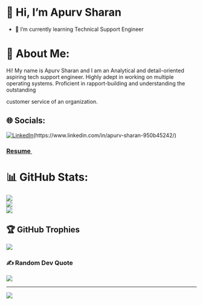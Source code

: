 # 👋 Hi, I’m Apurv Sharan

- 🌱 I’m currently learning Technical Support Engineer


# 💫 About Me:
<p>Hi! My name is <span> Apurv Sharan </span> and I am an Analytical and detail-oriented aspiring tech
support engineer. Highly adept in working on multiple operating systems. Proficient in rapport-building and understanding the outstanding

customer service of an organization.

## 🌐 Socials:
[![LinkedIn](https://img.shields.io/badge/LinkedIn-%230077B5.svg?logo=linkedin&logoColor=white)]([https://www.linkedin.com/in/apurv-sharan-950b45242/](https://www.linkedin.com/in/apurv-sharan-950b45242/))(https://www.linkedin.com/in/apurv-sharan-950b45242/)

 <h3>
  <a href="(https://drive.google.com/file/d/1V5ocIKNMPt4Fn_BlCwp31oe1saeKwEkC/view?usp=sharing)" target="_blank"> Resume </a>
</h3>



# 📊 GitHub Stats:
![](https://github-readme-stats.vercel.app/api?username=ApurvSharan&theme=dark&hide_border=false&include_all_commits=false&count_private=false)<br/>
![](https://github-readme-streak-stats.herokuapp.com/?user=ApurvSharan&theme=dark&hide_border=false)<br/>
![](https://github-readme-stats.vercel.app/api/top-langs/?username=ApurvSharan&theme=dark&hide_border=false&include_all_commits=false&count_private=false&layout=compact)

## 🏆 GitHub Trophies
![](https://github-profile-trophy.vercel.app/?username=ApurvSharan&theme=radical&no-frame=false&no-bg=true&margin-w=4)

### ✍️ Random Dev Quote
![](https://quotes-github-readme.vercel.app/api?type=horizontal&theme=radical)

---
[![](https://visitcount.itsvg.in/api?id=ApurvSharan&icon=0&color=0)](https://visitcount.itsvg.in)

